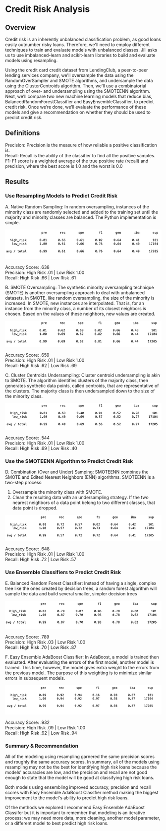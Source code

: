 # Credit Risk Analysis
## Overview
Credit risk is an inherently unbalanced classification problem, as good loans easily outnumber risky loans. Therefore, we'll need to employ different techniques to train and evaluate models with unbalanced classes. Jill asks us to use imbalanced-learn and scikit-learn libraries to build and evaluate models using resampling.

Using the credit card credit dataset from LendingClub, a peer-to-peer lending services company, we'll oversample the data using the RandomOverSampler and SMOTE algorithms, and undersample the data using the ClusterCentroids algorithm. Then, we'll use a combinatorial approach of over- and undersampling using the SMOTEENN algorithm. Next, we’ll compare two new machine learning models that reduce bias, BalancedRandomForestClassifier and EasyEnsembleClassifier, to predict credit risk. Once we’re done, we’ll evaluate the performance of these models and give a recommendation on whether they should be used to predict credit risk.

## Definitions 
Precision: Precision is the measure of how reliable a positive classification is. \
Recall: Recall is the ability of the classifier to find all the positive samples. \
F1: F1 score is a weighted average of the true positive rate (recall) and precision, where the best score is 1.0 and the worst is 0.0 

## Results
### Use Resampling Models to Predict Credit Risk
A. Native Random Sampling: In random oversampling, instances of the minority class are randomly selected and added to the training set until the majority and minority classes are balanced. The Python implementation is simple. 

![Nativ_Random_Sampling](https://github.com/cfusco77/Credit_Risk_Analysis/blob/main/Resources/Native_Random_Oversampling.png) 

Accuracy Score: .638 \
Precision: High Risk .01 | Low Risk 1.00 \
Recall: High Risk .66 | Low Risk .61 

B. SMOTE Oversampling: The synthetic minority oversampling technique (SMOTE) is another oversampling approach to deal with unbalanced datasets. In SMOTE, like random oversampling, the size of the minority is increased. In SMOTE, new instances are interpolated. That is, for an instance from the minority class, a number of its closest neighbors is chosen. Based on the values of these neighbors, new values are created.

![Smote_Oversampling](https://github.com/cfusco77/Credit_Risk_Analysis/blob/main/Resources/SMOTE_oversampling.png)

Accuracy Score: .659 \
Precision: High Risk .01 | Low Risk 1.00 \
Recall: High Risk .62 | Low Risk .69

C. Cluster Centroids Undersampling: Cluster centroid undersampling is akin to SMOTE. The algorithm identifies clusters of the majority class, then generates synthetic data points, called centroids, that are representative of the clusters. The majority class is then undersampled down to the size of the minority class.

![Cluster_Centroids](https://github.com/cfusco77/Credit_Risk_Analysis/blob/main/Resources/Cluster_Centroids.png) 


Accuracy Score: .544 \
Precision: High Risk .01 | Low Risk 1.00 \
Recall: High Risk .69 | Low Risk .40

### Use the SMOTEENN Algorithm to Predict Credit Risk
D. Combination (Over and Under) Samping: SMOTEENN combines the SMOTE and Edited Nearest Neighbors (ENN) algorithms. SMOTEENN is a two-step process:
1. Oversample the minority class with SMOTE.
2. Clean the resulting data with an undersampling strategy. If the two nearest neighbors of a data point belong to two different classes, that data point is dropped.


![Combo_Sampling](https://github.com/cfusco77/Credit_Risk_Analysis/blob/main/Resources/combo_(over_under)_samping.png)

Accuracy Score: .648 \
Precision: High Risk .01 | Low Risk 1.00 \
Recall: High Risk .72 | Low Risk .57

### Use Ensemble Classifiers to Predict Credit Risk 
E. Balanced Random Forest Classifier: Instead of having a single, complex tree like the ones created by decision trees, a random forest algorithm will sample the data and build several smaller, simpler decision trees

![Balanced_Random_Forest](https://github.com/cfusco77/Credit_Risk_Analysis/blob/main/Resources/Balanced_Random_Forest.png)

Accuracy Score: .789 \
Precision: High Risk .03 | Low Risk 1.00 \
Recall: High Risk .70 | Low Risk .87

F. Easy Ensemble AdaBoost Classifier: In AdaBoost, a model is trained then evaluated. After evaluating the errors of the first model, another model is trained. This time, however, the model gives extra weight to the errors from the previous model. The purpose of this weighting is to minimize similar errors in subsequent models.

![Easy_Ensemble](https://github.com/cfusco77/Credit_Risk_Analysis/blob/main/Resources/Eady_Ensemble_adaBoost.png)

Accuracy Score: .932 \
Precision: High Risk .09 | Low Risk 1.00 \
Recall: High Risk .92 | Low Risk .94

### Summary & Recommendation 
All of the modeling using resampling garnered the same precision scores and roughly the same accuracy scores. In summary, all of the models using resampling may not be the best for identifying high risk loans because the models' accuracies are low, and the precision and recall are not good enough to state that the model will be good at classifying high risk loans.

Both models using ensembling improved accuracy, precision and recall scores with Easy Ensemble AdaBoost Classfier method making the biggest improvement to the model's ability to predict high risk loans. 

Of the methods we explored I recommend Easy Ensemble AdaBoost Classifer but it is important to remember that modeling is an iterative process: we may need more data, more cleaning, another model parameter, or a different model to best predict high risk loans. 
